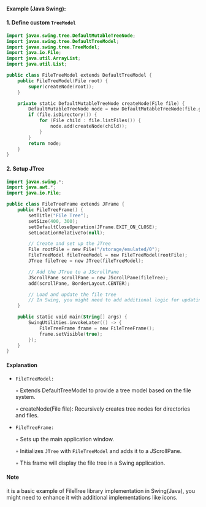 #### Example (Java Swing):

#### 1. Define custom `TreeModel`

```kotlin 
import javax.swing.tree.DefaultMutableTreeNode;
import javax.swing.tree.DefaultTreeModel;
import javax.swing.tree.TreeModel;
import java.io.File;
import java.util.ArrayList;
import java.util.List;

public class FileTreeModel extends DefaultTreeModel {
    public FileTreeModel(File root) {
        super(createNode(root));
    }

    private static DefaultMutableTreeNode createNode(File file) {
        DefaultMutableTreeNode node = new DefaultMutableTreeNode(file.getName());
        if (file.isDirectory()) {
            for (File child : file.listFiles()) {
                node.add(createNode(child));
            }
        }
        return node;
    }
}
```

#### 2. Setup JTree

```kotlin
import javax.swing.*;
import java.awt.*;
import java.io.File;

public class FileTreeFrame extends JFrame {
    public FileTreeFrame() {
        setTitle("File Tree");
        setSize(400, 300);
        setDefaultCloseOperation(JFrame.EXIT_ON_CLOSE);
        setLocationRelativeTo(null);

        // Create and set up the JTree
        File rootFile = new File("/storage/emulated/0");
        FileTreeModel fileTreeModel = new FileTreeModel(rootFile);
        JTree fileTree = new JTree(fileTreeModel);

        // Add the JTree to a JScrollPane
        JScrollPane scrollPane = new JScrollPane(fileTree);
        add(scrollPane, BorderLayout.CENTER);

        // Load and update the file tree
        // In Swing, you might need to add additional logic for updating the JTree if data changes
    }

    public static void main(String[] args) {
        SwingUtilities.invokeLater(() -> {
            FileTreeFrame frame = new FileTreeFrame();
            frame.setVisible(true);
        });
    }
}
```

#### Explanation 

- `FileTreeModel:` 

   &#9702; Extends DefaultTreeModel to provide a tree model based on the file system. 

   &#9702; createNode(File file): Recursively creates tree nodes for directories and files. 

- `FileTreeFrame:` 

   &#9702; Sets up the main application window. 

   &#9702; Initializes `JTree` with `FileTreeModel` and adds it to a JScrollPane. 

   &#9702; This frame will display the file tree in a Swing application.

#### Note

it is a basic example of FileTree library implementation in Swing(Java), you might need to enhance it with additional implementations like icons.
